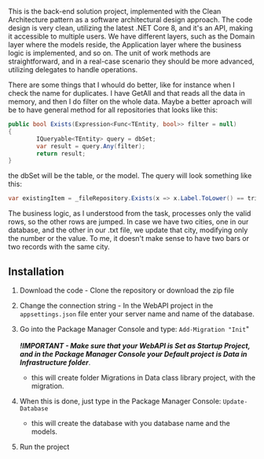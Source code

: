 This is the back-end solution project, implemented with the Clean Architecture pattern as a software architectural design approach. The code design is very clean, utilizing the latest .NET Core 8, and it's an API, making it accessible to multiple users. We have different layers, such as the Domain layer where the models reside, the Application layer where the business logic is implemented, and so on. The unit of work methods are straightforward, and in a real-case scenario they should be more advanced, utilizing delegates to handle operations.

There are some things that I whould do better, like for instance when I check the name for duplicates. I have GetAll and that reads all the data in memory, and then I do filter on the whole data.
Maybe a better aproach will be to have general method for all repositories that looks like this:
```cs
public bool Exists(Expression<Func<TEntity, bool>> filter = null)
{
        IQueryable<TEntity> query = dbSet;
        var result = query.Any(filter);
        return result;
}
```
the dbSet will be the table, or the model. The query will look something like this: 
```cs
var existingItem = _fileRepository.Exists(x => x.Label.ToLower() == trimedCellItem[2].ToLower().ToString());
````

The business logic, as I understood from the task, processes only the valid rows, so the other rows are jumped. 
In case we have two cities, one in our database, and the other in our .txt file, we update that city, modifying only the number or the value. To me, it doesn't make sense to have two bars or two records with the same city.

## Installation

1.  Download the code - Clone the repository or download the zip file

2.  Change the connection string - In the WebAPI project in the ```appsettings.json``` file enter your server name 
    and name of the database.

3.  Go into the Package Manager Console and type: ```Add-Migration "Init```"
    <br />
    <br />
    ***!IMPORTANT - Make sure that your WebAPI is Set as Startup Project, and in the Package Manager Console your Default project is Data in Infrastructure folder***.
    - this will create folder Migrations in Data class library project, with the migration. 
      
4.  When this is done, just type in the Package Manager Console: ```Update-Database```
    - this will create the database with you database name and the models.
    
5.  Run the project
